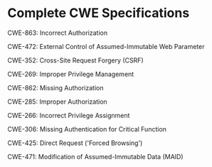 

# Complete CWE Specifications

CWE-863: Incorrect Authorization

CWE-472: External Control of Assumed-Immutable Web Parameter

CWE-352: Cross-Site Request Forgery (CSRF)

CWE-269: Improper Privilege Management

CWE-862: Missing Authorization

CWE-285: Improper Authorization

CWE-266: Incorrect Privilege Assignment

CWE-306: Missing Authentication for Critical Function

CWE-425: Direct Request ('Forced Browsing')

CWE-471: Modification of Assumed-Immutable Data (MAID)